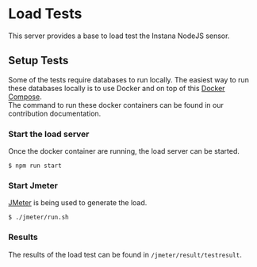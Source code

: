 # Load Tests
This server provides a base to load test the Instana NodeJS sensor.

## Setup Tests
Some of the tests require databases to run locally. The easiest way to run these databases locally is to use Docker and on top of this [Docker Compose](https://docs.docker.com/compose/).    
The command to run these docker containers can be found in our contribution documentation.

### Start the load server
Once the docker container are running, the load server can be started.
```
$ npm run start
```

### Start Jmeter
 [JMeter](https://jmeter.apache.org/) is being used to generate the load. 
 ```
 $ ./jmeter/run.sh
 ```
 
 ### Results
 The results of the load test can be found in `/jmeter/result/testresult`.

